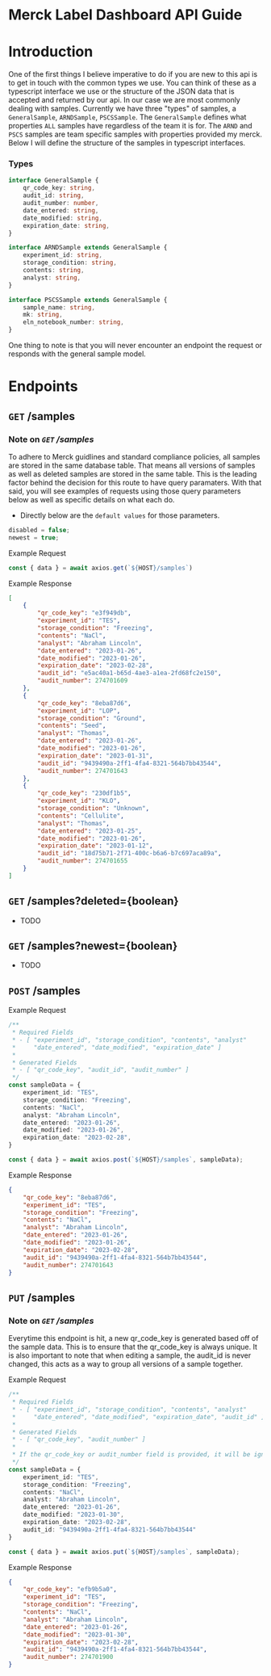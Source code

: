 # Merck Label Dashboard API Guide

# Introduction
One of the first things I believe imperative to do if you are new to this api is to get in touch with the common types we use. You can think of these as a typescript interface we use or the structure of the JSON data that is accepted and returned by our api. In our case we are most commonly dealing with samples. Currently we have three "types" of samples, a `GeneralSample`, `ARNDSample`, `PSCSSample`. The `GeneralSample` defines what properties `ALL` samples have regardless of the team it is for. The `ARND` and `PSCS` samples are team specific samples with properties provided my merck. Below I will define the structure of the samples in typescript interfaces.

### Types

```typescript
interface GeneralSample {
    qr_code_key: string,
    audit_id: string,
    audit_number: number,
    date_entered: string,
    date_modified: string,
    expiration_date: string,
}
```

```typescript
interface ARNDSample extends GeneralSample {
    experiment_id: string,
    storage_condition: string,
    contents: string,
    analyst: string,
}
```

```typescript
interface PSCSSample extends GeneralSample {
    sample_name: string,
    mk: string,
    eln_notebook_number: string,
}
```

One thing to note is that you will never encounter an endpoint the request or responds with the general sample model.

# Endpoints

## `GET` /samples 

### Note on *`GET` /samples*
To adhere to Merck guidlines and standard compliance policies, all samples are stored in the same database table. That means all versions of samples as well as deleted samples are stored in the same table. This is the leading factor behind the decision for this route to have query paramaters. With that said, you will see examples of requests using those query parameters below as well as specific details on what each do. 
- Directly below are the `default values` for those parameters.

```typescript
disabled = false;
newest = true;
```

Example Request
```typescript
const { data } = await axios.get(`${HOST}/samples`)
```
Example Response
```json
[
    {
        "qr_code_key": "e3f949db",
        "experiment_id": "TES",
        "storage_condition": "Freezing",
        "contents": "NaCl",
        "analyst": "Abraham Lincoln",
        "date_entered": "2023-01-26",
        "date_modified": "2023-01-26",
        "expiration_date": "2023-02-28",
        "audit_id": "e5ac40a1-b65d-4ae3-a1ea-2fd68fc2e150",
        "audit_number": 274701609
    },
    {
        "qr_code_key": "8eba87d6",
        "experiment_id": "LOP",
        "storage_condition": "Ground",
        "contents": "Seed",
        "analyst": "Thomas",
        "date_entered": "2023-01-26",
        "date_modified": "2023-01-26",
        "expiration_date": "2023-01-31",
        "audit_id": "9439490a-2ff1-4fa4-8321-564b7bb43544",
        "audit_number": 274701643
    },
    {
        "qr_code_key": "230df1b5",
        "experiment_id": "KLO",
        "storage_condition": "Unknown",
        "contents": "Cellulite",
        "analyst": "Thomas",
        "date_entered": "2023-01-25",
        "date_modified": "2023-01-26",
        "expiration_date": "2023-01-12",
        "audit_id": "18d75b71-2f71-400c-b6a6-b7c697aca89a",
        "audit_number": 274701655
    }
]
```

## `GET` /samples?deleted={boolean}
- TODO

## `GET` /samples?newest={boolean}
- TODO

## `POST` /samples
Example Request
```typescript
/**
 * Required Fields
 * - [ "experiment_id", "storage_condition", "contents", "analyst"
 *     "date_entered", "date_modified", "expiration_date" ]
 * 
 * Generated Fields 
 * - [ "qr_code_key", "audit_id", "audit_number" ]
 */
const sampleData = {
    experiment_id: "TES",
    storage_condition: "Freezing",
    contents: "NaCl",
    analyst: "Abraham Lincoln",
    date_entered: "2023-01-26",
    date_modified: "2023-01-26",
    expiration_date: "2023-02-28",
}

const { data } = await axios.post(`${HOST}/samples`, sampleData);
```

Example Response
```json
{
    "qr_code_key": "8eba87d6",
    "experiment_id": "TES",
    "storage_condition": "Freezing",
    "contents": "NaCl",
    "analyst": "Abraham Lincoln",
    "date_entered": "2023-01-26",
    "date_modified": "2023-01-26",
    "expiration_date": "2023-02-28",
    "audit_id": "9439490a-2ff1-4fa4-8321-564b7bb43544",
    "audit_number": 274701643
}
```

## `PUT` /samples

### Note on *`GET` /samples*
Everytime this endpoint is hit, a new qr_code_key is generated based off of the sample data. This is to ensure that the qr_code_key is always unique. It is also important to note that when editing a sample, the audit_id is never changed, this acts as a way to group all versions of a sample together.

Example Request
```typescript
/**
 * Required Fields
 * - [ "experiment_id", "storage_condition", "contents", "analyst"
 *     "date_entered", "date_modified", "expiration_date", "audit_id" ]
 * 
 * Generated Fields 
 * - [ "qr_code_key", "audit_number" ]
 * 
 * If the qr_code_key or audit_number field is provided, it will be ignored.
 */
const sampleData = {
    experiment_id: "TES",
    storage_condition: "Freezing",
    contents: "NaCl",
    analyst: "Abraham Lincoln",
    date_entered: "2023-01-26",
    date_modified: "2023-01-30",
    expiration_date: "2023-02-28",
    audit_id: "9439490a-2ff1-4fa4-8321-564b7bb43544"
}

const { data } = await axios.put(`${HOST}/samples`, sampleData);
```

Example Response
```json
{
    "qr_code_key": "efb9b5a0",
    "experiment_id": "TES",
    "storage_condition": "Freezing",
    "contents": "NaCl",
    "analyst": "Abraham Lincoln",
    "date_entered": "2023-01-26",
    "date_modified": "2023-01-30",
    "expiration_date": "2023-02-28",
    "audit_id": "9439490a-2ff1-4fa4-8321-564b7bb43544",
    "audit_number": 274701900
}
```
